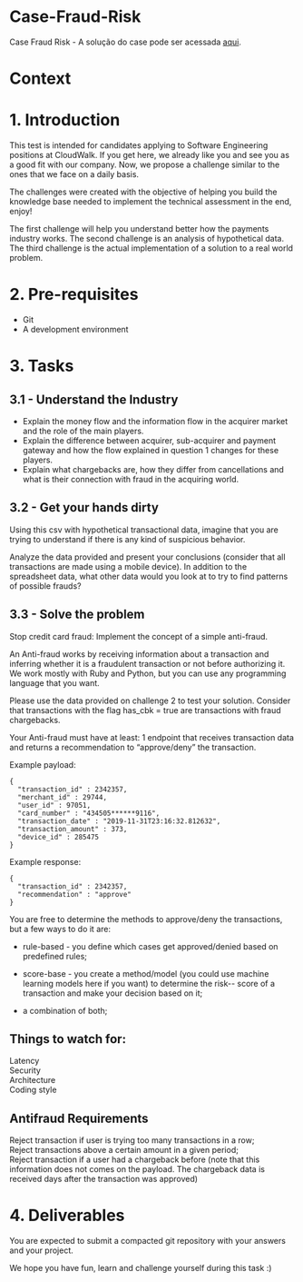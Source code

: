 # Case-Fraud-Risk
Case Fraud Risk - A solução do case pode ser acessada [aqui](./solucao-case/solucao-final.md).

# Context 

# 1. Introduction
This test is intended for candidates applying to Software Engineering positions at CloudWalk. If you get here, we already like you and see you as a good fit with our company. Now, we propose a challenge similar to the ones that we face on a daily basis.

The challenges were created with the objective of helping you build the knowledge base needed to implement the technical assessment in the end, enjoy!

The first challenge will help you understand better how the payments industry works.
The second challenge is an analysis of hypothetical data.
The third challenge is the actual implementation of a solution to a real world problem.

# 2. Pre-requisites
- Git
- A development environment

# 3. Tasks

## 3.1 - Understand the Industry
- Explain the money flow and the information flow in the acquirer market and the role of the main players.
- Explain the difference between acquirer, sub-acquirer and payment gateway and how the flow explained in question 1 changes for these players.
- Explain what chargebacks are, how they differ from cancellations and what is their connection with fraud in the acquiring world.

## 3.2 - Get your hands dirty

Using this csv with hypothetical transactional data, imagine that you are trying to understand if there is any kind of suspicious behavior.

Analyze the data provided and present your conclusions (consider that all transactions are made using a mobile device).
In addition to the spreadsheet data, what other data would you look at to try to find patterns of possible frauds?

## 3.3 - Solve the problem

Stop credit card fraud: Implement the concept of a simple anti-fraud.

An Anti-fraud works by receiving information about a transaction and inferring whether it is a fraudulent transaction or not before authorizing it. We work mostly with Ruby and Python, but you can use any programming language that you want.

Please use the data provided on challenge 2 to test your solution. Consider that transactions with the flag has_cbk = true are transactions with fraud chargebacks.

Your Anti-fraud must have at least: 1 endpoint that receives transaction data and returns a recommendation to “approve/deny” the transaction.

Example payload:

```
{
  "transaction_id" : 2342357,
  "merchant_id" : 29744, 
  "user_id" : 97051,  
  "card_number" : "434505******9116",  
  "transaction_date" : "2019-11-31T23:16:32.812632", 
  "transaction_amount" : 373, 
  "device_id" : 285475
}
```

Example response:

```
{ 
  "transaction_id" : 2342357,
  "recommendation" : "approve"
}
```

You are free to determine the methods to approve/deny the transactions, but a few ways to do it are:

- rule-based - you define which cases get approved/denied based on predefined rules;

- score-base - you create a method/model (you could use machine learning models here if you want) to determine the risk-- score of a transaction and make your decision based on it;

- a combination of both;

## Things to watch for:

Latency \
Security \
Architecture \
Coding style

## Antifraud Requirements
Reject transaction if user is trying too many transactions in a row; \
Reject transactions above a certain amount in a given period; \
Reject transaction if a user had a chargeback before (note that this information does not comes on the payload. The chargeback data is received days after the transaction was approved)

# 4. Deliverables

You are expected to submit a compacted git repository with your answers and your project.

We hope you have fun, learn and challenge yourself during this task :)
